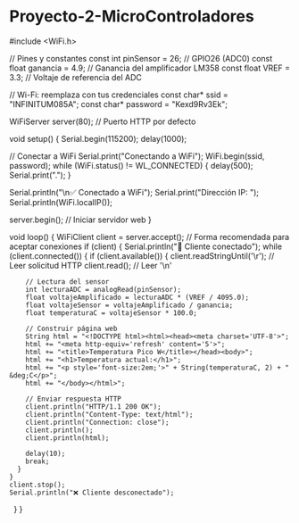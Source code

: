 # Proyecto-2-MicroControladores
#include <WiFi.h>

// Pines y constantes
const int pinSensor = 26; // GPIO26 (ADC0)
const float ganancia = 4.9;  // Ganancia del amplificador LM358
const float VREF = 3.3;      // Voltaje de referencia del ADC

// Wi-Fi: reemplaza con tus credenciales
const char* ssid = "INFINITUM085A";
const char* password = "Kexd9Rv3Ek";

WiFiServer server(80); // Puerto HTTP por defecto

void setup() {
  Serial.begin(115200);
  delay(1000);

  // Conectar a WiFi
  Serial.print("Conectando a WiFi");
  WiFi.begin(ssid, password);
  while (WiFi.status() != WL_CONNECTED) {
    delay(500);
    Serial.print(".");
  }

  Serial.println("\n✅ Conectado a WiFi");
  Serial.print("Dirección IP: ");
  Serial.println(WiFi.localIP());

  server.begin(); // Iniciar servidor web
}

void loop() {
  WiFiClient client = server.accept(); // Forma recomendada para aceptar conexiones
  if (client) {
    Serial.println("📡 Cliente conectado");
    while (client.connected()) {
      if (client.available()) {
        client.readStringUntil('\r');  // Leer solicitud HTTP
        client.read(); // Leer '\n'

        // Lectura del sensor
        int lecturaADC = analogRead(pinSensor);
        float voltajeAmplificado = lecturaADC * (VREF / 4095.0);
        float voltajeSensor = voltajeAmplificado / ganancia;
        float temperaturaC = voltajeSensor * 100.0;

        // Construir página web
        String html = "<!DOCTYPE html><html><head><meta charset='UTF-8'>";
        html += "<meta http-equiv='refresh' content='5'>";
        html += "<title>Temperatura Pico W</title></head><body>";
        html += "<h1>Temperatura actual:</h1>";
        html += "<p style='font-size:2em;'>" + String(temperaturaC, 2) + " &deg;C</p>";
        html += "</body></html>";

        // Enviar respuesta HTTP
        client.println("HTTP/1.1 200 OK");
        client.println("Content-Type: text/html");
        client.println("Connection: close");
        client.println();
        client.println(html);

        delay(10);
        break;
      }
    }
    client.stop();
    Serial.println("❌ Cliente desconectado");
  }
}
